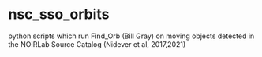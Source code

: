 # nsc_sso_orbits
python scripts which run Find_Orb (Bill Gray) on moving objects detected in the NOIRLab Source Catalog (Nidever et al, 2017,2021)
